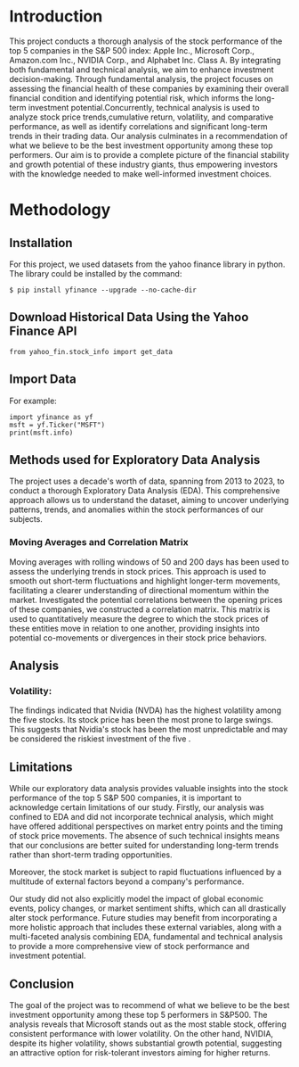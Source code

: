 

# Introduction 


This project conducts a thorough analysis of the stock performance of the top 5 companies in the S&P 500 index: Apple Inc., Microsoft Corp., Amazon.com Inc., NVIDIA Corp., and Alphabet Inc. Class A. By integrating both fundamental and technical analysis, we aim to enhance investment decision-making. Through fundamental analysis, the project focuses on assessing the financial health of these companies by examining their overall financial condition and identifying potential risk, which informs the long-term investment potential.Concurrently, technical analysis is used to analyze stock price trends,cumulative return, volatility, and comparative performance, as well as identify correlations and significant long-term trends in their trading data. Our analysis culminates in a recommendation of what we believe to be the best investment opportunity among these top performers. Our aim is to provide a complete picture of the financial stability and growth potential of these industry giants, thus empowering investors with the knowledge needed to make well-informed investment choices.

# Methodology 
## Installation
For this project, we used  datasets from the yahoo finance library in python. 
The library could be installed by the command: 
```{r import-data, echo = TRUE}
$ pip install yfinance --upgrade --no-cache-dir
```
## Download Historical Data Using the Yahoo Finance API
```{r import-data, echo = TRUE}
from yahoo_fin.stock_info import get_data
```
## Import Data
For example:
```{r import-data, echo = TRUE}
import yfinance as yf
msft = yf.Ticker("MSFT")
print(msft.info)
```
## Methods used for Exploratory Data Analysis
The project uses a decade's worth of data, spanning from 2013 to 2023, to conduct a thorough Exploratory Data Analysis (EDA). This comprehensive approach allows us to understand the dataset, aiming to uncover underlying patterns, trends, and anomalies within the stock performances of our subjects. 

### Moving Averages and Correlation Matrix
Moving averages with rolling windows of 50 and 200 days has been used to assess the underlying trends in stock prices. This approach is used to smooth out short-term fluctuations and highlight longer-term movements, facilitating a clearer understanding of directional momentum within the market. 
Investigated the potential correlations between the opening prices of these companies, we constructed a correlation matrix. This matrix is used to quantitatively measure the degree to which the stock prices of these entities move in relation to one another, providing insights into potential co-movements or divergences in their stock price behaviors.
## Analysis 

### Volatility: 
The findings indicated that Nvidia (NVDA) has the highest volatility among the five stocks. Its stock price has been the most prone to large swings. This suggests that Nvidia's stock has been the most unpredictable and may be considered the riskiest investment of the five .
## Limitations 
While our exploratory data analysis provides valuable insights into the stock performance of the top 5 S&P 500 companies, it is important to acknowledge certain limitations of our study. Firstly, our analysis was confined to EDA and did not incorporate technical analysis, which might have offered additional perspectives on market entry points and the timing of stock price movements. The absence of such technical insights means that our conclusions are better suited for understanding long-term trends rather than short-term trading opportunities.

Moreover, the stock market is subject to rapid fluctuations influenced by a multitude of external factors beyond a company's performance.

Our study did not also explicitly model the impact of global economic events, policy changes, or market sentiment shifts, which can all drastically alter stock performance. Future studies may benefit from incorporating a more holistic approach that includes these external variables, along with a multi-faceted analysis combining EDA, fundamental and technical analysis to provide a more comprehensive view of stock performance and investment potential.
## Conclusion
The goal of the project was to recommend of what we believe to be the best investment opportunity among these top 5 performers in S&P500. The analysis reveals that Microsoft stands out as the most stable stock, offering consistent performance with lower volatility. On the other hand, NVIDIA, despite its higher volatility, shows substantial growth potential, suggesting an attractive option for risk-tolerant investors aiming for higher returns.

